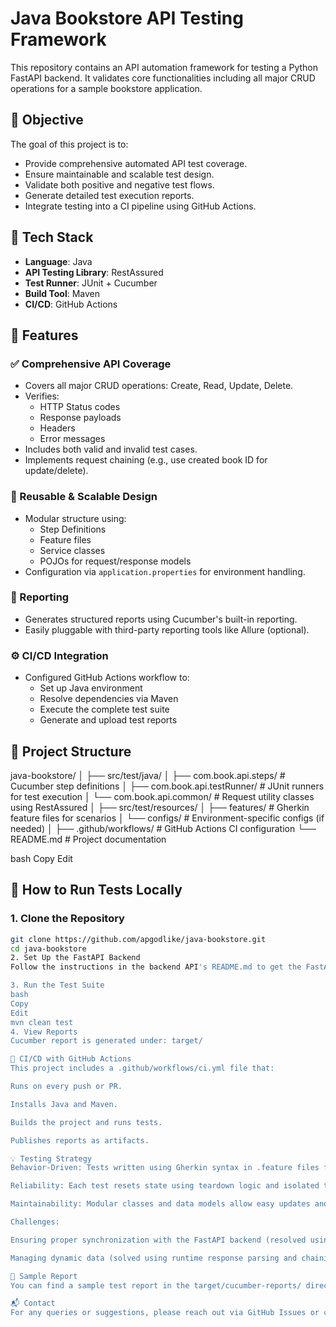 # Java Bookstore API Testing Framework

This repository contains an API automation framework for testing a Python FastAPI backend. It validates core functionalities including all major CRUD operations for a sample bookstore application.

## 📌 Objective

The goal of this project is to:
- Provide comprehensive automated API test coverage.
- Ensure maintainable and scalable test design.
- Validate both positive and negative test flows.
- Generate detailed test execution reports.
- Integrate testing into a CI pipeline using GitHub Actions.

## 🚀 Tech Stack

- **Language**: Java
- **API Testing Library**: RestAssured
- **Test Runner**: JUnit + Cucumber
- **Build Tool**: Maven
- **CI/CD**: GitHub Actions

## 🧪 Features

### ✅ Comprehensive API Coverage
- Covers all major CRUD operations: Create, Read, Update, Delete.
- Verifies:
  - HTTP Status codes
  - Response payloads
  - Headers
  - Error messages
- Includes both valid and invalid test cases.
- Implements request chaining (e.g., use created book ID for update/delete).

### 🔁 Reusable & Scalable Design
- Modular structure using:
  - Step Definitions
  - Feature files
  - Service classes
  - POJOs for request/response models
- Configuration via `application.properties` for environment handling.

### 📄 Reporting
- Generates structured reports using Cucumber's built-in reporting.
- Easily pluggable with third-party reporting tools like Allure (optional).

### ⚙️ CI/CD Integration
- Configured GitHub Actions workflow to:
  - Set up Java environment
  - Resolve dependencies via Maven
  - Execute the complete test suite
  - Generate and upload test reports

## 🧭 Project Structure

java-bookstore/
│
├── src/test/java/
│ ├── com.book.api.steps/ # Cucumber step definitions
│ ├── com.book.api.testRunner/ # JUnit runners for test execution
│ └── com.book.api.common/ # Request utility classes using RestAssured
│
├── src/test/resources/
│ ├── features/ # Gherkin feature files for scenarios
│ └── configs/ # Environment-specific configs (if needed)
│
├── .github/workflows/ # GitHub Actions CI configuration
└── README.md # Project documentation

bash
Copy
Edit

## 🧪 How to Run Tests Locally

### 1. Clone the Repository
```bash
git clone https://github.com/apgodlike/java-bookstore.git
cd java-bookstore
2. Set Up the FastAPI Backend
Follow the instructions in the backend API's README.md to get the FastAPI server running locally (typically at http://127.0.0.1:8000).

3. Run the Test Suite
bash
Copy
Edit
mvn clean test
4. View Reports
Cucumber report is generated under: target/

🔄 CI/CD with GitHub Actions
This project includes a .github/workflows/ci.yml file that:

Runs on every push or PR.

Installs Java and Maven.

Builds the project and runs tests.

Publishes reports as artifacts.

💡 Testing Strategy
Behavior-Driven: Tests written using Gherkin syntax in .feature files for clarity.

Reliability: Each test resets state using teardown logic and isolated test data.

Maintainability: Modular classes and data models allow easy updates and additions.

Challenges:

Ensuring proper synchronization with the FastAPI backend (resolved using retries).

Managing dynamic data (solved using runtime response parsing and chaining).

📄 Sample Report
You can find a sample test report in the target/cucumber-reports/ directory after test execution.

📬 Contact
For any queries or suggestions, please reach out via GitHub Issues or contact the repo owner.
